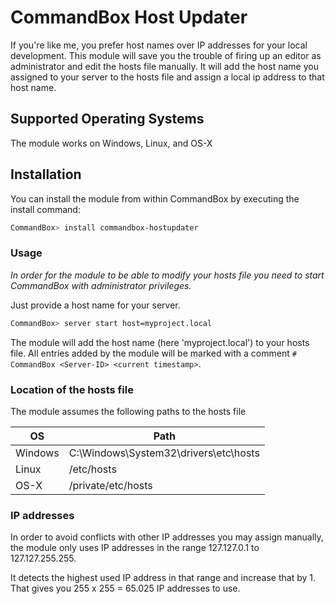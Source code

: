 ﻿# CommandBox Host Updater

If you're like me, you prefer host names over IP addresses for your local development. This module will save you the trouble of firing up an editor as administrator and edit the hosts file manually. It will add the host name you assigned to your server to the hosts file and assign a local ip address to that host name.

## Supported Operating Systems

The module works on Windows, Linux, and OS-X

## Installation

You can install the module from within CommandBox by executing the install command:
```bash
CommandBox> install commandbox-hostupdater
```

### Usage
*In order for the module to be able to modify your hosts file you need to start CommandBox with administrator privileges.*

Just provide a host name for your server.

```bash
CommandBox> server start host=myproject.local
```
The module will add the host name (here 'myproject.local') to your hosts file. All entries added by the module will be marked with a comment `# CommandBox <Server-ID> <current timestamp>`.

### Location of the hosts file

The module assumes the following paths to the hosts file 

OS | Path
---|-----
Windows | C:\Windows\System32\drivers\etc\hosts
Linux | /etc/hosts
OS-X | /private/etc/hosts

### IP addresses

In order to avoid conflicts with other IP addresses you may assign manually, the module only uses IP addresses in the range 127.127.0.1 to 127.127.255.255.

It detects the highest used IP address in that range and increase that by 1. That gives you 255 x 255 = 65.025 IP addresses to use. 

